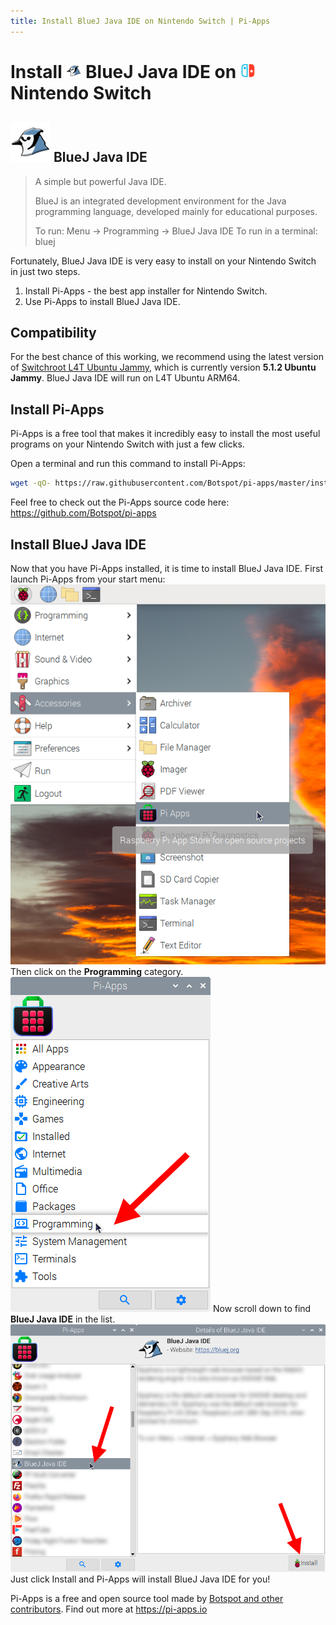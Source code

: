 ```yaml
---
title: Install BlueJ Java IDE on Nintendo Switch | Pi-Apps
---
```

<div class="simple-install-content content">

# Install <img src="/img/app-icons/BlueJ Java IDE/icon-64.png" height=24> BlueJ Java IDE on <img src=/img/other-icons/switch-icon.svg height=24> Nintendo Switch

## <img src="/img/app-icons/BlueJ Java IDE/icon-64.png"> BlueJ Java IDE
> A simple but powerful Java IDE.
> 
> BlueJ is an integrated development environment for the Java programming language, developed mainly for educational purposes.
> 
> To run: Menu -> Programming -> BlueJ Java IDE
> To run in a terminal: bluej

Fortunately, BlueJ Java IDE is very easy to install on your Nintendo Switch in just two steps.
1. Install Pi-Apps - the best app installer for Nintendo Switch.
2. Use Pi-Apps to install BlueJ Java IDE.
</div>
<div class="simple-install-content content">

## Compatibility
For the best chance of this working, we recommend using the latest version of [Switchroot L4T Ubuntu Jammy](https://wiki.switchroot.org/wiki/linux/l4t-ubuntu-jammy-installation-guide), which is currently version **5.1.2 Ubuntu Jammy**.
BlueJ Java IDE will run on L4T Ubuntu ARM64.
</div>
<div class="simple-install-content content">

## Install Pi-Apps

Pi-Apps is a free tool that makes it incredibly easy to install the most useful programs on your Nintendo Switch with just a few clicks.

Open a terminal and run this command to install Pi-Apps:
```bash
wget -qO- https://raw.githubusercontent.com/Botspot/pi-apps/master/install | bash
```
Feel free to check out the Pi-Apps source code here: https://github.com/Botspot/pi-apps
</div>
<div class="simple-install-content content">

## Install BlueJ Java IDE

Now that you have Pi-Apps installed, it is time to install BlueJ Java IDE.
First launch Pi-Apps from your start menu:
<img src="/img/start-menu.png">
Then click on the <b>Programming</b> category.
<img src="/img/category-selections/Programming.png">
Now scroll down to find <b>BlueJ Java IDE</b> in the list.
<img src="/img/app-icons/BlueJ Java IDE/app-selection.png">
Just click Install and Pi-Apps will install BlueJ Java IDE for you!
</div>
<div class="simple-install-content content">

Pi-Apps is a free and open source tool made by [Botspot and other contributors](/about/#contributors). Find out more at https://pi-apps.io
</div>
